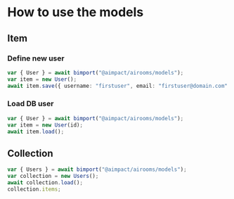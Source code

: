 # How to use the models

## Item

### Define new user

```ts
var { User } = await bimport("@aimpact/airooms/models");
var item = new User();
await item.save({ username: "firstuser", email: "firstuser@domain.com" });
```

### Load DB user

```ts
var { User } = await bimport("@aimpact/airooms/models");
var item = new User(id);
await item.load();
```

## Collection

```ts
var { Users } = await bimport("@aimpact/airooms/models");
var collection = new Users();
await collection.load();
collection.items;
```
